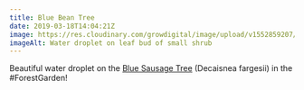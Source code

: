 ```yaml
---
title: Blue Bean Tree
date: 2019-03-18T14:04:21Z
image: https://res.cloudinary.com/growdigital/image/upload/v1552859207/bluebean-02317A55.jpg
imageAlt: Water droplet on leaf bud of small shrub
---
```


Beautiful water droplet on the [Blue Sausage Tree](http://temperate.theferns.info/viewtropical.php?id=Decaisnea+fargesii) (Decaisnea fargesii) in the #ForestGarden!
